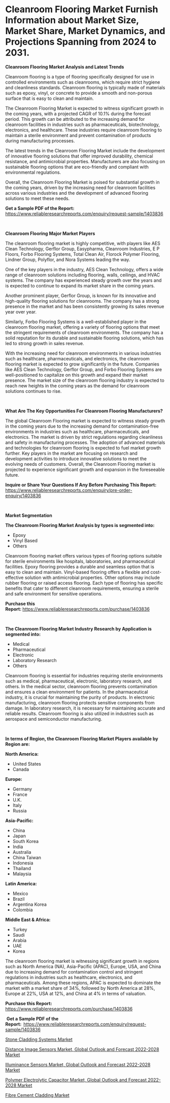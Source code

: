 <p><h1>Cleanroom Flooring Market Furnish Information about Market Size, Market Share, Market Dynamics, and Projections Spanning from 2024 to 2031.</h1></p><p><strong>Cleanroom Flooring Market Analysis and Latest Trends</strong></p>
<p><p>Cleanroom flooring is a type of flooring specifically designed for use in controlled environments such as cleanrooms, which require strict hygiene and cleanliness standards. Cleanroom flooring is typically made of materials such as epoxy, vinyl, or concrete to provide a smooth and non-porous surface that is easy to clean and maintain.</p><p>The Cleanroom Flooring Market is expected to witness significant growth in the coming years, with a projected CAGR of 10.1% during the forecast period. This growth can be attributed to the increasing demand for cleanroom facilities in industries such as pharmaceuticals, biotechnology, electronics, and healthcare. These industries require cleanroom flooring to maintain a sterile environment and prevent contamination of products during manufacturing processes.</p><p>The latest trends in the Cleanroom Flooring Market include the development of innovative flooring solutions that offer improved durability, chemical resistance, and antimicrobial properties. Manufacturers are also focusing on sustainable flooring options that are eco-friendly and compliant with environmental regulations.</p><p>Overall, the Cleanroom Flooring Market is poised for substantial growth in the coming years, driven by the increasing need for cleanroom facilities across various industries and the development of advanced flooring solutions to meet these needs.</p></p>
<p><strong>Get a Sample PDF of the Report:&nbsp;</strong> <a href="https://www.reliableresearchreports.com/enquiry/request-sample/1403836">https://www.reliableresearchreports.com/enquiry/request-sample/1403836</a></p>
<p>&nbsp;</p>
<p><strong>Cleanroom Flooring Major Market Players</strong></p>
<p><p>The cleanroom flooring market is highly competitive, with players like AES Clean Technology, Gerflor Group, Easypharma, Cleanroom Industries, E P Floors, Forbo Flooring Systems, Total Clean Air, Florock Polymer Flooring, Lindner Group, Polyflor, and Nora Systems leading the way. </p><p>One of the key players in the industry, AES Clean Technology, offers a wide range of cleanroom solutions including flooring, walls, ceilings, and HVAC systems. The company has experienced steady growth over the years and is expected to continue to expand its market share in the coming years.</p><p>Another prominent player, Gerflor Group, is known for its innovative and high-quality flooring solutions for cleanrooms. The company has a strong presence in the market and has been consistently growing its sales revenue year over year.</p><p>Similarly, Forbo Flooring Systems is a well-established player in the cleanroom flooring market, offering a variety of flooring options that meet the stringent requirements of cleanroom environments. The company has a solid reputation for its durable and sustainable flooring solutions, which has led to strong growth in sales revenue.</p><p>With the increasing need for cleanroom environments in various industries such as healthcare, pharmaceuticals, and electronics, the cleanroom flooring market is expected to grow significantly in the future. Companies like AES Clean Technology, Gerflor Group, and Forbo Flooring Systems are well-positioned to capitalize on this growth and expand their market presence. The market size of the cleanroom flooring industry is expected to reach new heights in the coming years as the demand for cleanroom solutions continues to rise.</p></p>
<p>&nbsp;</p>
<p><strong>What Are The Key Opportunities For Cleanroom Flooring Manufacturers?</strong></p>
<p><p>The global Cleanroom Flooring market is expected to witness steady growth in the coming years due to the increasing demand for contamination-free environments in industries such as healthcare, pharmaceuticals, and electronics. The market is driven by strict regulations regarding cleanliness and safety in manufacturing processes. The adoption of advanced materials and technologies for cleanroom flooring is expected to fuel market growth further. Key players in the market are focusing on research and development activities to introduce innovative solutions to meet the evolving needs of customers. Overall, the Cleanroom Flooring market is projected to experience significant growth and expansion in the foreseeable future.</p></p>
<p><strong>Inquire or Share Your Questions If Any Before Purchasing This Report:</strong> <a href="https://www.reliableresearchreports.com/enquiry/pre-order-enquiry/1403836">https://www.reliableresearchreports.com/enquiry/pre-order-enquiry/1403836</a></p>
<p>&nbsp;</p>
<p><strong>Market Segmentation</strong></p>
<p><strong>The Cleanroom Flooring Market Analysis by types is segmented into:</strong></p>
<p><ul><li>Epoxy</li><li>Vinyl Based</li><li>Others</li></ul></p>
<p><p>Cleanroom flooring market offers various types of flooring options suitable for sterile environments like hospitals, laboratories, and pharmaceutical facilities. Epoxy flooring provides a durable and seamless option that is easy to clean and maintain. Vinyl-based flooring offers a flexible and cost-effective solution with antimicrobial properties. Other options may include rubber flooring or raised access flooring. Each type of flooring has specific benefits that cater to different cleanroom requirements, ensuring a sterile and safe environment for sensitive operations.</p></p>
<p><strong>Purchase this Report:&nbsp;</strong><a href="https://www.reliableresearchreports.com/purchase/1403836">https://www.reliableresearchreports.com/purchase/1403836</a></p>
<p>&nbsp;</p>
<p><strong>The Cleanroom Flooring Market Industry Research by Application is segmented into:</strong></p>
<p><ul><li>Medical</li><li>Pharmaceutical</li><li>Electronic</li><li>Laboratory Research</li><li>Others</li></ul></p>
<p><p>Cleanroom flooring is essential for industries requiring sterile environments such as medical, pharmaceutical, electronic, laboratory research, and others. In the medical sector, cleanroom flooring prevents contamination and ensures a clean environment for patients. In the pharmaceutical industry, it is crucial for maintaining the purity of products. In electronic manufacturing, cleanroom flooring protects sensitive components from damage. In laboratory research, it is necessary for maintaining accurate and reliable results. Cleanroom flooring is also utilized in industries such as aerospace and semiconductor manufacturing.</p></p>
<p>&nbsp;</p>
<p><strong>In terms of Region, the Cleanroom Flooring Market Players available by Region are:</strong></p>
<p>
    <p> <strong> North America: </strong>
        <ul>
            <li>United States</li>
            <li>Canada</li>
        </ul>
        </p> 
    <p> <strong> Europe: </strong>
        <ul>
            <li>Germany</li>
            <li>France</li>
            <li>U.K.</li>
            <li>Italy</li>
            <li>Russia</li>
        </ul>
        </p> 
    <p> <strong> Asia-Pacific: </strong>
        <ul>
            <li>China</li>
            <li>Japan</li>
            <li>South Korea</li>
            <li>India</li>
            <li>Australia</li>
            <li>China Taiwan</li>
            <li>Indonesia</li>
            <li>Thailand</li>
            <li>Malaysia</li>
        </ul>
        </p> 
    <p> <strong> Latin America: </strong>
        <ul>
            <li>Mexico</li>
            <li>Brazil</li>
            <li>Argentina Korea</li>
            <li>Colombia</li>
        </ul>
        </p> 
    <p> <strong> Middle East & Africa: </strong>
        <ul>
            <li>Turkey</li>
            <li>Saudi</li>
            <li>Arabia</li>
            <li>UAE</li>
            <li>Korea</li>
        </ul>
    </p>
    </p>
<p><p>The cleanroom flooring market is witnessing significant growth in regions such as North America (NA), Asia-Pacific (APAC), Europe, USA, and China due to increasing demand for contamination control and stringent regulations in industries such as healthcare, electronics, and pharmaceuticals. Among these regions, APAC is expected to dominate the market with a market share of 34%, followed by North America at 28%, Europe at 22%, USA at 12%, and China at 4% in terms of valuation.</p></p>
<p><strong>Purchase this Report: </strong><a href="https://www.reliableresearchreports.com/purchase/1403836">https://www.reliableresearchreports.com/purchase/1403836</a></p>
<p>&nbsp;<strong>Get a Sample PDF of the Report:&nbsp;&nbsp;</strong><a href="https://www.reliableresearchreports.com/enquiry/request-sample/1403836">https://www.reliableresearchreports.com/enquiry/request-sample/1403836</a></p>
<p><strong></strong></p>
<p><p><a href="https://view.publitas.com/reportprime-1/stone-cladding-systems-market-growth-market-trends-covid-19-impact-and-forecasts-for-period-from-2024-2031/">Stone Cladding Systems Market</a></p><p><a href="https://bubble-tree-ea4.notion.site/Distance-Image-Sensors-Market-Global-Outlook-and-Forecast-2022-2028-Market-Size-Market-Trends-and-065f0f7ce5fe4248b023019a8fb2b146">Distance Image Sensors Market, Global Outlook and Forecast 2022-2028 Market</a></p><p><a href="https://silk-columnist-571.notion.site/Illuminance-Sensors-Market-Global-Outlook-and-Forecast-2022-2028-Market-Research-Report-Provides-Cr-791ffe101c8d4380860025fa3ae68845">Illuminance Sensors Market, Global Outlook and Forecast 2022-2028 Market</a></p><p><a href="https://glittery-fuchsia-86a.notion.site/Polymer-Electrolytic-Capacitor-Market-Global-Outlook-and-Forecast-2022-2028-Market-Offers-Provide-I-4f3011a93f314a5fbd6370de003dd2c4">Polymer Electrolytic Capacitor Market, Global Outlook and Forecast 2022-2028 Market</a></p><p><a href="https://view.publitas.com/reportprime-1/fibre-cement-cladding-market-furnish-information-about-market-size-market-share-market-dynamics-and-projections-spanning-from-2024-to-2031/">Fibre Cement Cladding Market</a></p></p>